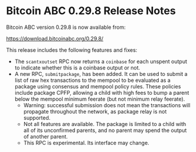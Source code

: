 # Bitcoin ABC 0.29.8 Release Notes

Bitcoin ABC version 0.29.8 is now available from:

  <https://download.bitcoinabc.org/0.29.8/>

This release includes the following features and fixes:
 - The `scantxoutset` RPC now returns a `coinbase` for each unspent output to
   indicate whether this is a coinbase output or not.
 - A new RPC, `submitpackage`, has been added. It can be used to submit a list
   of raw hex transactions to the mempool to be evaluated as a package using
   consensus and mempool policy rules.
   These policies include package CPFP, allowing a child with high fees to bump
   a parent below the mempool minimum feerate (but not minimum relay feerate).
    - Warning: successful submission does not mean the transactions will
      propagate throughout the network, as package relay is not supported.
    - Not all features are available. The package is limited to a child with all
      of its unconfirmed parents, and no parent may spend the output of another
      parent.
    - This RPC is experimental. Its interface may change.
